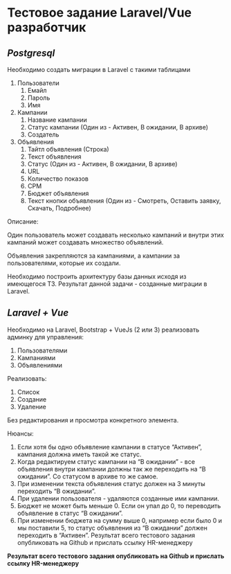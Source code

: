 # Тестовое задание Laravel/Vue разработчик

## _Postgresql_

Необходимо создать миграции в Laravel с такими таблицами

1. Пользователи
   1. Емайл
   2. Пароль
   3. Имя
2. Кампании
   1. Название кампании
   2. Статус кампании (Один из - Активен, В ожидании, В архиве)
   3. Создатель
3. Объявления
   1. Тайтл объявления (Строка)
   2. Текст объявления
   3. Статус (Один из - Активен, В ожидании, В архиве)
   4. URL
   5. Количество показов
   6. CPM
   7. Бюджет объявления
   8. Текст кнопки объявления (Один из - Смотреть, Оставить заявку, Скачать, Подробнее)

Описание:

Один пользователь может создавать несколько кампаний и внутри этих кампаний может создавать множество объявлений.

Объявления закрепляются за кампаниями, а кампании за пользователями, которые их создали.
   
Необходимо построить архитектуру базы данных исходя из имеющегося ТЗ. Результат данной задачи - созданные миграции в Laravel.
   
## _Laravel + Vue_
   
Необходимо на Laravel, Bootstrap + VueJs (2 или 3) реализовать админку для управления:

1. Пользователями
2. Кампаниями
3. Объявлениями

Реализовать:

1. Список
2. Создание
3. Удаление
   
Без редактирования и просмотра конкретного элемента.

Нюансы:

1. Если хотя бы одно объявление кампании в статусе “Активен”, кампания должна иметь такой же статус.
2. Когда редактируем статус кампании на “В ожидании” - все объявления внутри кампании должны так же переходить на “В ожидании”. Со статусом в архиве то же самое.
3. При изменении текста объявления статус должен на 3 минуты переходить “В ожидании”.
4. При удалении пользователя - удаляются созданные ими кампании.
5. Бюджет не может быть меньше 0. Если он упал до 0, то переводить объявление в статус “В ожидании”.
6. При изменении бюджета на сумму выше 0, например если было 0 и мы поставили 5, то статус объявления из “В ожидании” должен переходить в “Активен”. Результат всего тестового задания опубликовать на Github и прислать ссылку HR-менеджеру

**Результат всего тестового задания опубликовать на Github и прислать ссылку HR-менеджеру**
